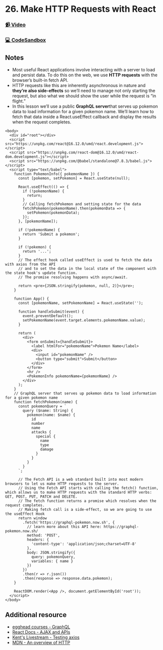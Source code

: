 # 26. Make HTTP Requests with React

### [📹 Video](https://egghead.io/lessons/react-v2-25-make-http-requests-with-react?pl=a-beginners-guide-to-react-v2-6c4d)

### [💻 CodeSandbox](https://codesandbox.io/s/github/kentcdodds/beginners-guide-to-react/tree/codesandbox/25-http?from-embed)

## Notes

* Most useful React applications involve interacting with a server to load and persist data. To do this on the web, we use **HTTP requests** with the browser’s built-in fetch API.
* HTTP requests like this are inherently asynchronous in nature and **they’re also side-effects** so we’ll need to manage not only starting the request, but also what we should show the user while the request is “in flight.”
* In this lesson we’ll use a public **GraphQL server**that serves up pokemon data to load information for a given pokemon name. We’ll learn how to fetch that data inside a React.useEffect callback and display the results when the request completes.

```markup
<body>
  <div id="root"></div>
  <script src="https://unpkg.com/react@16.12.0/umd/react.development.js"></script>
  <script src="https://unpkg.com/react-dom@16.12.0/umd/react-dom.development.js"></script>
  <script src="https://unpkg.com/@babel/standalone@7.8.3/babel.js"></script>
  <script type="text/babel">
    function PokemonInfo({ pokemonName }) {
      const [pokemon, setPokemon] = React.useState(null);

      React.useEffect(() => {
        if (!pokemonName) {
          return;
        }
        // Calling fetchPokemon and setting state for the data
        fetchPokemon(pokemonName).then(pokemonData => {
          setPokemon(pokemonData);
        });
      }, [pokemonName]);

      if (!pokemonName) {
        return 'Submit a pokemon';
      }

      if (!pokemon) {
        return '...';
      }
      // The effect hook called useEffect is used to fetch the data with axios from the API
      // and to set the data in the local state of the component with the state hook's update function.
      // The promise resolving happens with async/await.

      return <pre>{JSON.stringify(pokemon, null, 2)}</pre>;
    }

    function App() {
      const [pokemonName, setPokemonName] = React.useState('');

      function handleSubmit(event) {
        event.preventDefault();
        setPokemonName(event.target.elements.pokemonName.value);
      }

      return (
        <div>
          <form onSubmit={handleSubmit}>
            <label htmlFor="pokemonName">Pokemon Name</label>
            <div>
              <input id="pokemonName" />
              <button type="submit">Submit</button>
            </div>
          </form>
          <hr />
          <PokemonInfo pokemonName={pokemonName} />
        </div>
      );
    }
    // GraphQL server that serves up pokemon data to load information for a given pokemon name
    function fetchPokemon(name) {
      const pokemonQuery = `
        query ($name: String) {
          pokemon(name: $name) {
            id
            number
            name
            attacks {
              special {
                name
                type
                damage
              }
            }
          }
        }
      `;

      // The Fetch API is a web standard built into most modern browsers to let us make HTTP requests to the server.
      // Using the Fetch API starts with calling the fetch() function, which allows us to make HTTP requests with the standard HTTP verbs: GET, POST, PUT, PATCH and DELETE.
      // The fetch function returns a promise which resolves when the request completes.
      // Making fetch call is a side-effect, so we are going to use the useEffect Hook
      return window
        .fetch('https://graphql-pokemon.now.sh', {
          // learn more about this API here: https://graphql-pokemon.now.sh/
          method: 'POST',
          headers: {
            'content-type': 'application/json;charset=UTF-8'
          },
          body: JSON.stringify({
            query: pokemonQuery,
            variables: { name }
          })
        })
        .then(r => r.json())
        .then(response => response.data.pokemon);
    }

    ReactDOM.render(<App />, document.getElementById('root'));
  </script>
</body>
```

## Additional resource

* [egghead courses - GraphQL](https://egghead.io/browse/tools/graphql)
* [React Docs - AJAX and APIs](https://reactjs.org/docs/faq-ajax.html)
* [Kent's Livestream - Testing axios](https://www.youtube.com/watch?v=YJKtzS1jGsI)
* [MDN - An overview of HTTP](https://developer.mozilla.org/en-US/docs/Web/HTTP/Overview)

